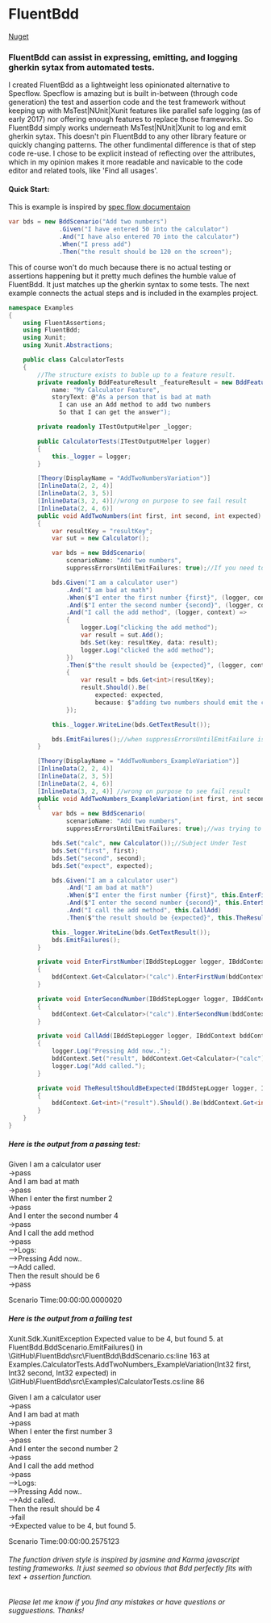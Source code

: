 # FluentBdd
[Nuget](https://www.nuget.org/packages/FluentBdd/)  


### FluentBdd can assist in expressing, emitting, and logging gherkin sytax from automated tests.

I created FluentBdd as a lightweight less opinionated alternative to Specflow. Specflow is amazing but is built in-between (through code generation) the test and assertion code and the test framework without keeping up with MsTest|NUnit|Xunit features like parallel safe logging (as of early 2017) nor offering enough features to replace those frameworks. So FluentBdd simply works underneath MsTest|NUnit|Xunit to log and emit gherkin sytax. This doesn't pin FluentBdd to any other library feature or quickly changing patterns. The other fundimental difference is that of step code re-use. I chose to be explicit instead of reflecting over the attributes, which in my opinion makes it more readable and navicable to the code editor and related tools, like 'Find all usages'.


#### Quick Start:
This is example is inspired by [spec flow documentaion](http://specflow.org/getting-started/#AddingFeature)

```csharp
var bds = new BddScenario("Add two numbers")
              .Given("I have entered 50 into the calculator")
              .And("I have also entered 70 into the calculator")
              .When("I press add")
              .Then("the result should be 120 on the screen");
```

This of course won't do much because there is no actual testing or assertions happening but it pretty much defines the humble value of FluentBdd. It just matches up the gherkin syntax to some tests. The next example connects the actual steps and is included in the examples project.
```csharp
namespace Examples
{
    using FluentAssertions;
    using FluentBdd;
    using Xunit;
    using Xunit.Abstractions;

    public class CalculatorTests
    {
        //The structure exists to buble up to a feature result.
        private readonly BddFeatureResult _featureResult = new BddFeatureResult(
            name: "My Calculator Feature",
            storyText: @"As a person that is bad at math
              I can use an Add method to add two numbers
              So that I can get the answer");

        private readonly ITestOutputHelper _logger;

        public CalculatorTests(ITestOutputHelper logger)
        {
            this._logger = logger;
        }

        [Theory(DisplayName = "AddTwoNumbersVariation")]
        [InlineData(2, 2, 4)]
        [InlineData(2, 3, 5)]
        [InlineData(3, 2, 4)]//wrong on purpose to see fail result
        [InlineData(2, 4, 6)]
        public void AddTwoNumbers(int first, int second, int expected)
        {
            var resultKey = "resultKey";
            var sut = new Calculator();

            var bds = new BddScenario(
                scenarioName: "Add two numbers",
                suppressErrorsUntilEmitFailures: true);//If you need to manage your own test output, this can be useful.

            bds.Given("I am a calculator user")
                .And("I am bad at math")
                .When($"I enter the first number {first}", (logger, context) => sut.EnterFirstNum(first))
                .And($"I enter the second number {second}", (logger, context) => sut.EnterSecondNum(second))
                .And("I call the add method", (logger, context) =>
                {
                    logger.Log("clicking the add method");
                    var result = sut.Add();
                    bds.Set(key: resultKey, data: result);
                    logger.Log("clicked the add method");
                })
                .Then($"the result should be {expected}", (logger, context) =>
                {
                    var result = bds.Get<int>(resultKey);
                    result.Should().Be(
                        expected: expected,
                        because: $"adding two numbers should emit the correct result of {expected}");
                });

            this._logger.WriteLine(bds.GetTextResult());

            bds.EmitFailures();//when suppressErrorsUntilEmitFailure is true, this is how you let the assertions bubble up to the test framework
        }

        [Theory(DisplayName = "AddTwoNumbers_ExampleVariation")]
        [InlineData(2, 2, 4)]
        [InlineData(2, 3, 5)]
        [InlineData(2, 4, 6)]
        [InlineData(3, 2, 4)] //wrong on purpose to see fail result
        public void AddTwoNumbers_ExampleVariation(int first, int second, int expected)
        {
            var bds = new BddScenario(
                scenarioName: "Add two numbers",
                suppressErrorsUntilEmitFailures: true);//was trying to show without this, but I like it!

            bds.Set("calc", new Calculator());//Subject Under Test
            bds.Set("first", first);
            bds.Set("second", second);
            bds.Set("expect", expected);

            bds.Given("I am a calculator user")
                .And("I am bad at math")
                .When($"I enter the first number {first}", this.EnterFirstNumber)
                .And($"I enter the second number {second}", this.EnterSecondNumber)
                .And("I call the add method", this.CallAdd)
                .Then($"the result should be {expected}", this.TheResultShouldBeExpected);

            this._logger.WriteLine(bds.GetTextResult());
            bds.EmitFailures();
        }

        private void EnterFirstNumber(IBddStepLogger logger, IBddContext bddContext)
        {
            bddContext.Get<Calculator>("calc").EnterFirstNum(bddContext.Get<int>("first"));
        }

        private void EnterSecondNumber(IBddStepLogger logger, IBddContext bddContext)
        {
            bddContext.Get<Calculator>("calc").EnterSecondNum(bddContext.Get<int>("second"));
        }

        private void CallAdd(IBddStepLogger logger, IBddContext bddContext)
        {
            logger.Log("Pressing Add now..");
            bddContext.Set("result", bddContext.Get<Calculator>("calc").Add());
            logger.Log("Add called.");
        }

        private void TheResultShouldBeExpected(IBddStepLogger logger, IBddContext bddContext)
        {
            bddContext.Get<int>("result").Should().Be(bddContext.Get<int>("expect"));
        }
    }
}

```

##### Here is the output from a passing test:

Given I am a calculator user  
->pass  
And I am bad at math  
->pass  
When I enter the first number 2  
->pass  
And I enter the second number 4  
->pass  
And I call the add method  
->pass  
-->Logs:  
-->Pressing Add now..  
-->Add called.  
Then the result should be 6  
->pass  

Scenario Time:00:00:00.0000020

##### Here is the output from a failing test

Xunit.Sdk.XunitException
Expected value to be 4, but found 5.
   at FluentBdd.BddScenario.EmitFailures() in \GitHub\FluentBdd\src\FluentBdd\BddScenario.cs:line 163
   at Examples.CalculatorTests.AddTwoNumbers_ExampleVariation(Int32 first, Int32 second, Int32 expected) in \GitHub\FluentBdd\src\Examples\CalculatorTests.cs:line 86

Given I am a calculator user  
->pass  
And I am bad at math  
->pass  
When I enter the first number 3  
->pass  
And I enter the second number 2  
->pass  
And I call the add method  
->pass  
-->Logs:  
-->Pressing Add now..  
-->Add called.  
Then the result should be 4  
->fail  
->Expected value to be 4, but found 5.  

Scenario Time:00:00:00.2575123

###### The function driven style is inspired by jasmine and Karma javascript testing frameworks. It just seemed so obvious that Bdd perfectly fits with text + assertion function.

###### Please let me know if you find any mistakes or have questions or sugguestions. Thanks!
